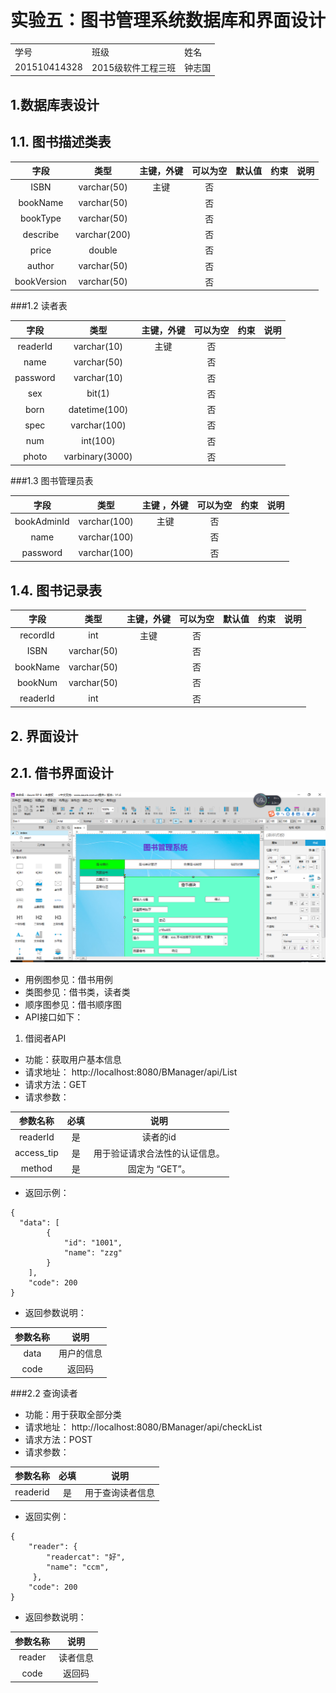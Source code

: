 # 实验五：图书管理系统数据库和界面设计
<table>
<tr>
<td>学号</td>
<td>班级</td>
<td>姓名</td>
</tr>
<tr>
<td>201510414328</td>
<td>2015级软件工程三班</td>
<td>钟志国</td>
</tr>
</table>

## 1.数据库表设计

## 1.1. 图书描述类表
|字段|类型|主键，外键|可以为空|默认值|约束|说明|
|:-------:|:-------------:|:------:|:----:|:---:|:----:|:-----|
|ISBN|varchar(50)|主键|否||||
|bookName|varchar(50)| |否||||
|bookType|varchar(50)| |否||||
|describe|varchar(200)| |否||||
|price|double| |否||||
|author|varchar(50)| |否||||
|bookVersion|varchar(50)| |否||||

###1.2 读者表

|字段|类型|主键，外键|可以为空|约束|说明|
|:-------:|:-------------:|:------:|:----:|:---:|:-----|    
|readerId|varchar(10)|主键|否|||
|name|varchar(50)| |否|||  
|password|varchar(10)| |否|||
|sex|bit(1)| |否|||  
|born|datetime(100)| |否|||
|spec|varchar(100)| |否|||  
|num|int(100)| |否|||
|photo|varbinary(3000)| |否|||  

 ###1.3 图书管理员表
 
 |字段|类型|主键  ，外键|可以为空|约束|说明|
 |:-------:|:-------------:|:------:|:----:|:---:|:-----|    
 |bookAdminId|varchar(100)|主键|否|||
 |name|varchar(100)| |否|||  
 |password|varchar(100)| |否|||
 
 ## 1.4. 图书记录表
 |字段|类型|主键，外键|可以为空|默认值|约束|说明|
 |:-------:|:-------------:|:------:|:----:|:---:|:----:|:-----|
 |recordId|int|主键|否||||
 |ISBN|varchar(50)| |否||||
 |bookName|varchar(50)| |否||||
 |bookNum|varchar(50)| |否||||
 |readerId|int| |否||||


## 2. 界面设计
## 2.1. 借书界面设计
![pic1](8.png)
- 用例图参见：借书用例
- 类图参见：借书类，读者类
- 顺序图参见：借书顺序图
- API接口如下：

1. 借阅者API

- 功能：获取用户基本信息
- 请求地址： http://localhost:8080/BManager/api/List
- 请求方法：GET
- 请求参数：

|参数名称|必填|说明|
|:-------:|:-------------: | :----------:|
|readerId|是|读者的id|
|access_tip|是|用于验证请求合法性的认证信息。 |
|method|是|固定为 “GET”。|

- 返回示例：
```
{
  "data": [
        {
            "id": "1001",
            "name": "zzg"
        }
    ],
    "code": 200
}
```
- 返回参数说明：
    
|参数名称|说明|
|:-------:|:-------------: |
|data|用户的信息|
|code|返回码|

###2.2 查询读者
- 功能：用于获取全部分类
- 请求地址： http://localhost:8080/BManager/api/checkList
- 请求方法：POST
- 请求参数：

|参数名称|必填|说明|
|:-------:|:-------------: | :----------:|
|readerid|是|用于查询读者信息|

- 返回实例：
```
{
    "reader": {
        "readercat": "好",
        "name": "ccm",
     },
    "code": 200
}
```
- 返回参数说明：
    
|参数名称|说明|
|:-------:|:-------------: |
|reader|读者信息|
|code|返回码|
